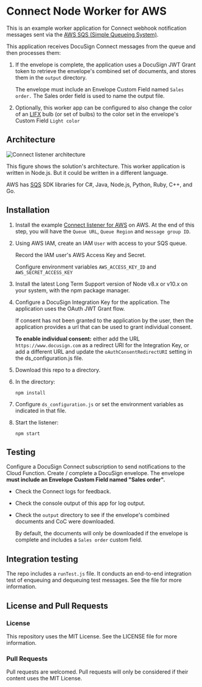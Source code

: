 # Connect Node Worker for AWS

This is an example worker application for
Connect webhook notification messages sent
via the 
[AWS SQS (Simple Queueing System)](https://aws.amazon.com/sqs/).

This application receives DocuSign Connect
messages from the queue and then processes them:

1. If the envelope is complete, the application
   uses a DocuSign JWT Grant token to retrieve
   the envelope's combined set of documents,
   and stores them in the `output` directory.

   The envelope must include an Envelope Custom Field
   named `Sales order.` The Sales order field is used
   to name the output file.
1. Optionally, this worker app can be configured to
   also change the color of an 
   [LIFX](https://www.lifx.com/)
   bulb (or set of bulbs)
   to the color set in the envelope's 
   Custom Field `Light color`

## Architecture
![Connect listener architecture](docs/connect_listener_architecture.png)

This figure shows the solution's architecture. 
This worker application is written in Node.js. 
But it 
could be written in a different language.

AWS has
[SQS](https://aws.amazon.com/tools/)
SDK libraries for C#, Java, Node.js, Python, Ruby, C++, and Go. 

## Installation

1. Install the example 
   [Connect listener for AWS](../connect-node-listener-aws) on AWS.
   At the end of this step, you will have the
   `Queue URL`, `Queue Region`
   and `message group ID`.

1. Using AWS IAM, create an IAM `User` with 
   access to your SQS queue. 

   Record the IAM user's AWS Access Key and Secret.

   Configure environment variables 
   `AWS_ACCESS_KEY_ID` and `AWS_SECRET_ACCESS_KEY` 

1. Install the latest Long Term Support version of 
   Node v8.x or v10.x on your system, with the
   npm package manager.

1. Configure a DocuSign Integration Key for the application.
   The application uses the OAuth JWT Grant flow.

   If consent has not been granted to the application by
   the user, then the application provides a url
   that can be used to grant individual consent.

   **To enable individual consent:** either
   add the URL `https://www.docusign.com` as a redirect URI
   for the Integration Key, or add a different URL and
   update the `oAuthConsentRedirectURI` setting
   in the ds_configuration.js file.

1. Download this repo to a directory.

1. In the directory:

   `npm install`
1. Configure `ds_configuration.js` or set the 
   environment variables as indicated in that file.

1. Start the listener:

   `npm start`

## Testing
Configure a DocuSign Connect subscription to send notifications to
the Cloud Function. Create / complete a DocuSign envelope.
The envelope **must include an Envelope Custom Field named "Sales order".**

* Check the Connect logs for feedback.
* Check the console output of this app for log output.
* Check the `output` directory to see if the envelope's
  combined documents and CoC were downloaded.

  By default, the documents will only be downloaded if
  the envelope is complete and includes a 
  `Sales order` custom field.

## Integration testing
The repo includes a `runTest.js` file. It conducts an
end-to-end integration test of enqueuing and dequeuing
test messages. See the file for more information.

## License and Pull Requests

### License
This repository uses the MIT License. See the LICENSE file for more information.

### Pull Requests
Pull requests are welcomed. Pull requests will only be considered if their content
uses the MIT License.

